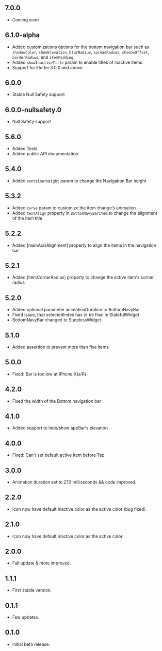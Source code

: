 ## 7.0.0
* Coming soon

## 6.1.0-alpha

* Added customizations options for the bottom navigation bar such as `shadowColor`, `showElevation`, `blurRadius`, `spreadRadius`, `shadowOffset`, `borderRadius`, and `itemPadding`.
* Added `showInactiveTitle` param to enable titles of Inactive items.
* Support for Flutter 3.0.0 and above.

## 6.0.0

* Stable Null Safety support

## 6.0.0-nullsafety.0

* Null Safety support

## 5.6.0

* Added Tests
* Added public API documentation

## 5.4.0

* Added `containerHeight` param to change the Navigation Bar height

## 5.3.2

* Added `curve` param to customize the item change's animation
* Added `textAlign` property in `BottomNavyBarItem` to change the alignment of the item title
 
## 5.2.2

* Added [mainAxisAlignment] property to align the items in the navigation bar

## 5.2.1 

* Added [itemCornerRadius] property to change the active item's corner radius

## 5.2.0 

* Added optional parameter animationDuration to BottomNavyBar
* Fixed issue, that selectedIndex has to be final in StatefulWidget
* BottomNavyBar changed to StatelessWidget

## 5.1.0 

* Added assertion to prevent more than five items

## 5.0.0 

* Fixed: Bar is too low at iPhone X(s/R)

## 4.2.0 

* Fixed the width of the Bottom navigation bar

## 4.1.0 

* Added support to hide/show appBar's elevation

## 4.0.0

* Fixed: Can't set default active item before Tap

## 3.0.0

* Animation duration set to 270 milliseconds && code improved.

## 2.2.0

* Icon now have default inactive color as the active color (bug fixed).

## 2.1.0

* Icon now have default inactive color as the active color.

## 2.0.0

* Full update & more improved.

## 1.1.1

* First stable version.

## 0.1.1

* Few updates.

## 0.1.0

* Initial beta release.
